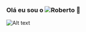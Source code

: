 ### Olá eu sou o ![Roberto](https://github.com/roberto1929) 👋

<!--
**roberto1929/roberto1929** is a ✨ _special_ ✨ repository because its `README.md` (this file) appears on your GitHub profile.

Here are some ideas to get you started:

- 🔭 I’m currently working on ...
- 🌱 I’m currently learning ...
- 👯 I’m looking to collaborate on ...
- 🤔 I’m looking for help with ...
- 💬 Ask me about ...
- 📫 How to reach me: ...
- 😄 Pronouns: ...
- ⚡ Fun fact: ...
-->
![Alt text]([https://github.com/roberto1929/roberto1929/assets/127215401/a636e8a6-e08c-4ce9-be32-94f53af0614f](https://camo.githubusercontent.com/863c121a81fbfdbf0369b75b5df6e25627b778d0c7061b98b6421edce6ae79be/68747470733a2f2f6d656469612e67697068792e636f6d2f6d656469612f357852573263554b66637951672f67697068792e676966))


